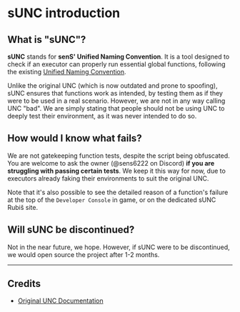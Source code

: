 # sUNC introduction

## What is "sUNC"?

**sUNC** stands for **senS' Unified Naming Convention**. It is a tool designed to check if an executor can properly run essential global functions, following the existing [Unified Naming Convention](https://github.com/unified-naming-convention/NamingStandard/tree/main).

Unlike the original UNC (which is now outdated and prone to spoofing), sUNC ensures that functions work as intended, by testing them as if they were to be used in a real scenario.
However, we are not in any way calling UNC "bad". We are simply stating that people should not be using UNC to deeply test their environment, as it was never intended to do so.

## How would I know what fails?

We are not gatekeeping function tests, despite the script being obfuscated.  
You are welcome to ask the owner (@sens6222 on Discord) **if you are struggling with passing certain tests**. We keep it this way for now, due to executors already faking their environments to suit the original UNC.

Note that it's also possible to see the detailed reason of a function's failure at the top of the `Developer Console` in game, or on the dedicated sUNC Rubiš site.

## Will sUNC be discontinued?

Not in the near future, we hope. However, if sUNC were to be discontinued, we would open source the project after 1-2 months.

-----

## Credits

- [Original UNC Documentation](https://github.com/unified-naming-convention/NamingStandard/tree/main)
